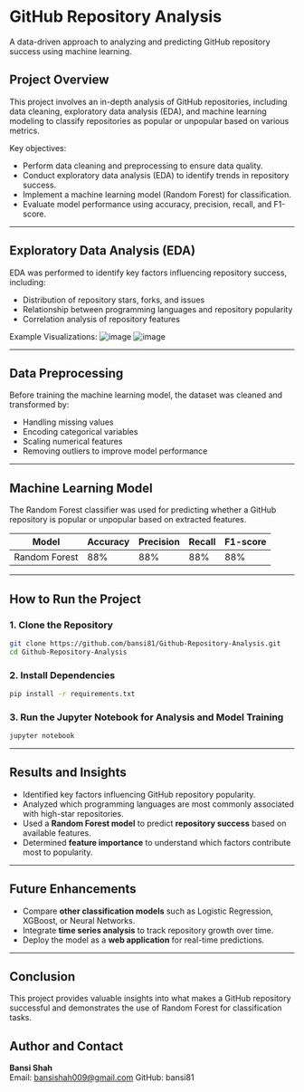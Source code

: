 # GitHub Repository Analysis
A data-driven approach to analyzing and predicting GitHub repository success using machine learning. 

## Project Overview
This project involves an in-depth analysis of GitHub repositories, including data cleaning, exploratory data analysis (EDA), and machine learning modeling to classify repositories as popular or unpopular based on various metrics.  

Key objectives:  
- Perform data cleaning and preprocessing to ensure data quality.  
- Conduct exploratory data analysis (EDA) to identify trends in repository success.  
- Implement a machine learning model (Random Forest) for classification.  
- Evaluate model performance using accuracy, precision, recall, and F1-score.  

---

## Exploratory Data Analysis (EDA)  
EDA was performed to identify key factors influencing repository success, including:  
- Distribution of repository stars, forks, and issues
- Relationship between programming languages and repository popularity  
- Correlation analysis of repository features  

Example Visualizations: 
![image](https://github.com/user-attachments/assets/5b6aab80-2b60-4a48-86a1-a480f9e75465)
![image](https://github.com/user-attachments/assets/1409bb7e-67c9-4dbb-9760-10a28da08af5)



---

## Data Preprocessing 
Before training the machine learning model, the dataset was cleaned and transformed by:  
- Handling missing values  
- Encoding categorical variables 
- Scaling numerical features
- Removing outliers to improve model performance  

---

## Machine Learning Model  
The Random Forest classifier was used for predicting whether a GitHub repository is popular or unpopular based on extracted features.  

| Model           | Accuracy | Precision | Recall | F1-score |
|---------------|----------|------------|---------|------------|
| Random Forest | 88%      | 88%        | 88%     | 88%        |


---

## How to Run the Project 
### 1. Clone the Repository  
```sh
git clone https://github.com/bansi81/Github-Repository-Analysis.git
cd Github-Repository-Analysis
```

### 2. Install Dependencies
```sh
pip install -r requirements.txt
```

### 3. Run the Jupyter Notebook for Analysis and Model Training 
```sh
jupyter notebook
```

---

## Results and Insights 
- Identified key factors influencing GitHub repository popularity.  
- Analyzed which programming languages are most commonly associated with high-star repositories.  
- Used a **Random Forest model** to predict **repository success** based on available features.  
- Determined **feature importance** to understand which factors contribute most to popularity.  


---

## Future Enhancements 
- Compare **other classification models** such as Logistic Regression, XGBoost, or Neural Networks.  
- Integrate **time series analysis** to track repository growth over time.  
- Deploy the model as a **web application** for real-time predictions.  

---

## Conclusion 
This project provides valuable insights into what makes a GitHub repository successful and demonstrates the use of Random Forest for classification tasks.  


## Author and Contact 
**Bansi Shah**  
Email: bansishah009@gmail.com 
GitHub: bansi81
  


